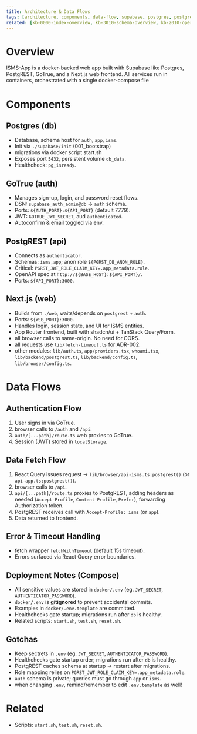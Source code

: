 ```yaml
--- 
title: Architecture & Data Flows 
tags: [architecture, components, data-flow, supabase, postgres, postgrest, gotrue, nextjs, docker] 
related: [kb-0000-index-overview, kb-3010-schema-overview, kb-2010-operations-environment-and-scripts] 
--- 
```

 
# Overview 
ISMS-App is a docker-backed web app built with Supabase like Postgres, PostgREST, GoTrue, and a Next.js web frontend. 
All services run in containers, orchestrated with a single docker-compose file 
 
# Components 
 
## Postgres (db) 
- Database, schema host for `auth`, `app`, `isms`. 
- Init via `./supabase/init` (001_bootstrap) 
- migrations via docker script start.sh 
- Exposes port `5432`, persistent volume `db_data`. 
- Healthcheck: `pg_isready`. 
 
## GoTrue (auth) 
- Manages sign-up, login, and password reset flows. 
- DSN: `supabase_auth_admin@db` → `auth` schema. 
- Ports: `${AUTH_PORT}:${API_PORT}` (default 7779). 
- JWT: `GOTRUE_JWT_SECRET`, aud `authenticated`. 
- Autoconfirm & email toggled via env. 
 
## PostgREST (api) 
- Connects as `authenticator`. 
- Schemas: `isms,app`; anon role `${PGRST_DB_ANON_ROLE}`. 
- Critical: `PGRST_JWT_ROLE_CLAIM_KEY=.app_metadata.role`. 
- OpenAPI spec at `http://${BASE_HOST}:${API_PORT}/`. 
- Ports: `${API_PORT}:3000`. 
 
## Next.js (web) 
- Builds from `./web`, waits/depends on `postgrest` + `auth`. 
- Ports: `${WEB_PORT}:3000`. 
- Handles login, session state, and UI for ISMS entities. 
- App Router frontend, built with shadcn/ui + TanStack Query/Form. 
- all browser calls to same-origin. No need for CORS. 
- all requests use `lib/fetch-timeout.ts` for ADR-002. 
- other modules: `lib/auth.ts`, `app/providers.tsx`, `whoami.tsx`, `lib/backend/postgrest.ts`, `lib/backend/config.ts`, `lib/browser/config.ts`. 
 
 
# Data Flows 
 
## Authentication Flow 
1. User signs in via GoTrue. 
2. browser calls to `/auth` and `/api`.
3. `auth/[...path]/route.ts` web proxies to GoTrue. 
4. Session (JWT) stored in `localStorage`. 
 
## Data Fetch Flow 
1. React Query issues request → `lib/browser/api-isms.ts:postgrest()` (or `api-app.ts:postgrest()`). 
2. browser calls to `/api`. 
3. `api/[...path]/route.ts` proxies to PostgREST, adding headers as needed (`Accept-Profile`, `Content-Profile`, `Prefer`), forwarding Authorization token. 
3. PostgREST receives call with `Accept-Profile: isms` (or `app`). 
4. Data returned to frontend. 
 
## Error & Timeout Handling 
- fetch wrapper `fetchWithTimeout` (default 15s timeout). 
- Errors surfaced via React Query error boundaries. 
 
## Deployment Notes (Compose) 
- All sensitive values are stored in `docker/.env` (eg. `JWT_SECRET`, `AUTHENTICATOR_PASSWORD`). 
- `docker/.env` is **gitignored** to prevent accidental commits. 
- Examples in `docker/.env.template` are committed. 
- Healthchecks gate startup; migrations run after `db` is healthy. 
- Related scripts: `start.sh`, `test.sh`, `reset.sh`. 
 
## Gotchas 
- Keep sectrets in `.env` (eg. `JWT_SECRET`, `AUTHENTICATOR_PASSWORD`). 
- Healthchecks gate startup order; migrations run after `db` is healthy. 
- PostgREST caches schema at startup → restart after migrations. 
- Role mapping relies on `PGRST_JWT_ROLE_CLAIM_KEY=.app_metadata.role`. 
- `auth` schema is private; queries must go through `app` or `isms`. 
- when changing `.env`, remind/remember to edit `.env.template` as well! 
 
# Related 
- Scripts: `start.sh`, `test.sh`, `reset.sh`. 